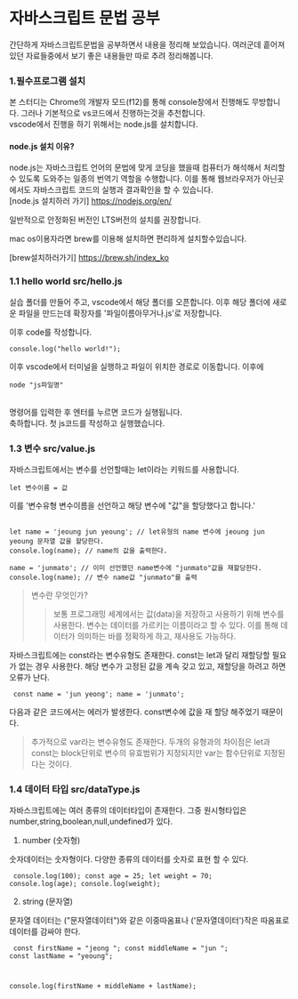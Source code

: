# 자바스크립트 문법 공부

간단하게 자바스크립트문법을 공부하면서 내용을 정리해 보았습니다. 여러군데 흩어져있던 자료들중에서 보기 좋은 내용들만 따로 추려 정리해봅니다.

### 1.필수프로그램 설치

본 스터디는 Chrome의 개발자 모드(f12)를 통해 console창에서 진행해도 무방합니다.
그러나 기본적으로 vs코드에서 진행하는것을 추천합니다.
<br>
vscode에서 진행을 하기 위해서는 node.js를 설치합니다.

#### node.js 설치 이유?

node.js는 자바스크립트 언어의 문법에 맞게 코딩을 했을때 컴퓨터가 해석해서 처리할 수 있도록 도와주는 일종의 번역기 역할을 수행합니다. 이를 통해 웹브라우저가 아닌곳에서도 자바스크립트 코드의 실행과 결과확인을 할 수 있습니다.
<br>
[node.js 설치하러 가기] https://nodejs.org/en/

일반적으로 안정화된 버전인 LTS버전의 설치를 권장합니다.

mac os이용자라면 brew를 이용해 설치하면 편리하게 설치할수있습니다.

[brew설치하러가기] https://brew.sh/index_ko


### 1.1 hello world src/hello.js

실습 폴더를 만들어 주고, vscode에서 해당 폴더를 오픈합니다. 이후 해당 폴더에 새로운 파일을 만드는데 확장자를 '파일이름아무거나.js'로 저장합니다.

이후 code를 작성합니다.

<pre><code>console.log("hello world!");</code></pre>

이후 vscode에서 터미널을 실행하고 파일이 위치한 경로로 이동합니다. 이후에
<br>

    node "js파일명"

<br>
명령어를 입력한 후 엔터를 누르면 코드가 실행됩니다.
<br>
축하합니다. 첫 js코드를 작성하고 실행했습니다.

### 1.3 변수 src/value.js

자바스크립트에서는 변수를 선언할때는 let이라는 키워드를 사용합니다.

<pre><code>let 변수이름 = 값</code></pre>

이를 '변수유형 변수이름을 선언하고 해당 변수에 "값"을 할당했다고 합니다.'
<br>

<pre><code>
let name = 'jeoung jun yeoung'; // let유형의 name 변수에 jeoung jun yeoung 문자열 값을 할당한다.
console.log(name); // name의 값을 출력한다.

name = 'junmato'; // 이미 선언했던 name변수에 "junmato"값을 재할당한다.
console.log(name); // 변수 name값 "junmato"를 출력
</code></pre>

> 변수란 무엇인가?
>
> > 보통 프로그래밍 세계에서는 값(data)을 저장하고 사용하기 위해 변수를 사용한다. 변수는 데이터를 가르키는 이름이라고 할 수 있다. 이를 통해 데이터가 의미하는 바를 정확하게 하고, 재사용도 가능하다.

자바스크립트에는 const라는 변수유형도 존재한다. const는 let과 달리 재할당할 필요가 없는 경우 사용한다. 해당 변수가 고정된 값을 계속 갖고 있고, 재할당을 하려고 하면 오류가 난다.

<code><pre>
const name = 'jun yeong';
name = 'junmato';
</code></pre>
다음과 같은 코드에서는 에러가 발생한다. const변수에 값을 재 할당 해주었기 때문이다.

> 추가적으로 var라는 변수유형도 존재한다. 두개의 유형과의 차이점은 let과 const는 block단위로 변수의 유효범위가 지정되지만 var는 함수단위로 지정된다는 것이다.

### 1.4 데이터 타입 src/dataType.js

자바스크립트에는 여러 종류의 데이터타입이 존재한다. 그중 원시형타입은 number,string,boolean,null,undefined가 있다.

1. number (숫자형)

숫자데이터는 숫자형이다. 다양한 종류의 데이터를 숫자로 표현 할 수 있다.

<code><pre>
console.log(100);
const age = 25;
let weight = 70;
console.log(age);
console.log(weight);
</code></pre>

2. string (문자열)

문자열 데이터는 ("문자열데이터")와 같은 이중따옴표나 ('문자열데이터')작은 따옴표로 데이터를 감싸야 한다.

<code><pre>
const firstName = "jeong ";
const middleName = "jun ";
const lastName = "yeoung";

console.log(firstName + middleName + lastName);
</code></pre>
